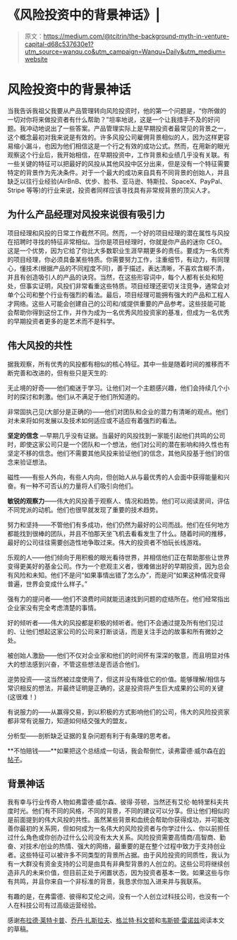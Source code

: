 # 《风险投资中的背景神话》|

> 原文：<https://medium.com/@tcitrin/the-background-myth-in-venture-capital-d68c537630e1?utm_source=wanqu.co&utm_campaign=Wanqu+Daily&utm_medium=website>



# 风险投资中的背景神话

当我告诉我祖父我要从产品管理转向风险投资时，他的第一个问题是，“你所做的一切对你将来做投资者有什么帮助？”坦率地说，这是一个让我措手不及的好问题。我冲动地说出了一些答案。产品管理实际上是早期投资者最常见的背景之一，这个概念最初对我来说是有效的。许多风投公司雇佣背景相似的人，因为这样更容易缩小漏斗，也因为他们相信这是一个行之有效的成功公式。然而，在用新的眼光观察这个行业后，我开始相信，在早期投资中，工作背景和业绩几乎没有关联。有一些关键的特征可以把最好的风投从其他风投中区分出来，但是没有一个特征需要特定的背景作为先决条件。对于一个最大的成功来自具有不同背景的创始人，并且缺乏以往行业经验(AirBnB、优步、脸书、亚马逊、特斯拉、SpaceX、PayPal、Stripe 等等)的行业来说，投资者同样应该寻找具有非常规背景的顶尖人才。

## 为什么产品经理对风投来说很有吸引力

项目经理和风投的日常工作截然不同。然而，一个好的项目经理的潜在属性与风投在招聘时寻找的特征非常相似。当你是项目经理时，你就是你产品的迷你 CEO。这是一个优势，因为它给了你比大多数职业生涯早期更多的责任。要成为一名优秀的项目经理，你必须具备某些特质。你需要努力工作，注重细节，有动力，有同理心，懂技术(根据产品的不同程度不同)，善于描述，表达清晰，不喜欢含糊不清，并且有创造吸引人的产品的诀窍。当然，在这些形容词中，每个人都有长处和短处，但事实证明，风投们非常看重这些特质。项目经理还密切关注竞争，通常会对单个公司和整个行业有强烈的看法。最后，项目经理可能拥有强大的产品和工程人才网络。这些人可能会创建自己的公司和/或提供重要的产品参考。这些技能可能会帮助你得到这份工作，并作为成为一名优秀风险投资家的基准，但成为一名优秀的早期投资者更多的是艺术而不是科学。

## 伟大风投的共性

据我观察，所有优秀的风投都有相似的核心特征。其中一些是随着时间的推移而不断完善和改进的，但有些只是天生的:

无止境的好奇——他们痴迷于学习。让他们对一个主题感兴趣，他们会持续几个小时的探讨和刺激。他们从不满足于他们所知道的。

非常固执己见(大部分是正确的)——他们对团队和企业的潜力有清晰的观点。他们对未来将如何发展以及技术如何适应或不适应有着强烈的看法。

**坚定的信念** —早期几乎没有证据。当最好的风投找到一家能引起他们共鸣的公司时，即使这家公司只是一个团队和一个想法，他们对公司的潜在影响和持久性也有坚定不移的信念。他们不需要其他风投来验证他们的信念，其他风投基于他们的信念来验证想法。

磁性——有些人外向，有些人内向，但创始人从与最优秀的人会面中获得能量和兴奋。有一种不可否认的力量将人们吸引向他们。

**敏锐的观察力**——伟大的风投善于观察人、情况和趋势。他们可以阅读房间，评估不同党派的动机。他们也很早就发现了重要的技术趋势。

努力和坚持——不管他们有多成功，他们仍然为最好的公司而战。他们在任何地方都能找到很棒的团队，并且不怕那天坐飞机去看看发生了什么。随着时间的推移，最好的公司往往需要创造性地争取过来。伟大的投资者不怕玩长线游戏。

乐观的人——他们倾向于用积极的眼光看待世界，并相信他们正在帮助那些让世界变得更美好的基金公司。作为一个悲观主义者，很难做出好的早期投资，因为总会有风险和未知。他们不是问“如果事情出错了怎么办”，而是问“如果这种情况变得普遍，世界会变成什么样子。”

强有力的提问者——他们不浪费时间就能迅速找到问题的症结所在。他们经常指出企业家没有完全考虑清楚的事情。

好的倾听者——伟大的风投都是积极的倾听者。他们不会通过提及所有他们见过的、让他们想起这家公司的公司来打断谈话，而是关注手边的故事和所有微妙之处。

被创始人激励——他们不仅对企业家和他们的时间怀有深深的敬意，而且明显对伟大的想法感到兴奋，不管这些想法是否适合他们。

逆势投资——这当然被过度使用了，但这并没有降低它的价值。能够理解/相信与常识相反的想法，并最终证明是正确的，这是投资将产生巨大成果的公司的关键(这很难！)

有说服力的——从赢得交易，到以积极的方式影响他们的公司，伟大的风险投资家都非常有说服力，知道如何结交强大的盟友。

分析型——剖析缺乏证据的复杂问题有利于有条理的思考者。

**不怕赔钱——**如果把这个总结成一句话，我会帮倒忙，读弗雷德·威尔森在[的帖子](http://avc.com/2016/04/losing-money/)。

## 背景神话

我有幸与行业传奇人物如弗雷德·威尔森、彼得·芬顿，当然还有艾伦·帕特里科夫共度时光。他们有不同的风格，不同的背景，不同的建议可以分享。但让他们相似的是前面提到的伟大风投的共性。虽然某些背景和血统会帮助你获得成功，并可能改善你最初的关系网，但如何成为一名伟大的风险投资者与你学过什么、你以前担任过什么角色或你创办过什么公司没有太大关系。风险投资需要高情商/高智商、勤奋、对技术/创业的热情、强大的网络，最重要的是在整个过程中致力于支持创业者。这些特征可以被许多不同类型的背景所占据。由于风险投资的同质性，我认为有一大群没有资金支持的公司是由具有非典型背景的人创立的。这些公司将继续创造非凡的未来价值，但目前正处于闲置状态，因为投资者基本一致。如果这些与你有共鸣，并且你来自一个非标准的背景，我恳求你加入进来并与我联系。

有趣的是，在弗雷德、彼得和艾伦之间，没有一个人创立过科技公司，也没有一个人在科技公司有过高级运营经验。

感谢[布拉德·莱特卡普](https://twitter.com/bradlightcap)、[乔丹·扎斯拉夫](https://twitter.com/Jzaslav)、[格兰特·科文顿](https://twitter.com/GrantCov)和[韦斯顿·雷诺兹](https://twitter.com/Weston_Reynolds)阅读本文的草稿。

